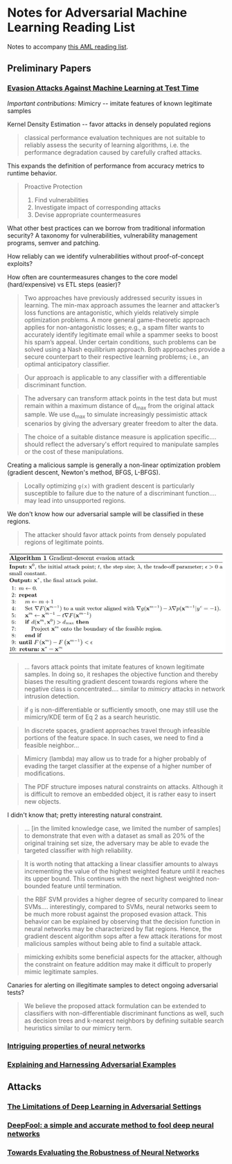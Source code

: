 # Notes for Adversarial Machine Learning Reading List

Notes to accompany [this AML reading list](https://nicholas.carlini.com/writing/2018/adversarial-machine-learning-reading-list.html).

## Preliminary Papers

### [Evasion Attacks Against Machine Learning at Test Time](https://arxiv.org/pdf/1708.06131.pdf)

*Important contributions:*
Mimicry -- imitate features of known legitimate samples

Kernel Density Estimation -- favor attacks in densely populated regions

> classical performance evaluation techniques are not suitable to reliably assess the security of learning algorithms, i.e. the performance degradation caused by carefully crafted attacks.

This expands the definition of performance from accuracy metrics to runtime behavior.

> Proactive Protection
> 1. Find vulnerabilities
> 2. Investigate impact of corresponding attacks
> 3. Devise appropriate countermeasures

What other best practices can we borrow from traditional information security? A taxonomy for vulnerabilities, vulnerability management programs, semver and patching.

How reliably can we identify vulnerabilities without proof-of-concept exploits?

How often are countermeasures changes to the core model (hard/expensive) vs ETL steps (easier)?

> Two approaches have previously addressed security issues in learning. The min-max approach assumes the learner and attacker’s loss functions are antagonistic, which yields relatively simple optimization problems. A more general game-theoretic approach applies for non-antagonistic losses; e.g., a spam filter wants to accurately identify legitimate email while a spammer seeks to boost his spam’s appeal. Under certain conditions, such problems can be solved using a Nash equilibrium approach. Both approaches provide a secure counterpart to their respective learning problems; i.e., an optimal anticipatory classifier.

> Our approach is applicable to any classifier with a differentiable discriminant function.

> The adversary can transform attack points in the test data but must remain within a maximum distance of d<sub>max</sub> from the original attack sample. We use d<sub>max</sub> to simulate increasingly pessimistic attack scenarios by giving the adversary greater freedom to alter the data.

> The choice of a suitable distance measure is application specific.... should reflect the adversary's effort required to manipulate samples or the cost of these manipulations.

Creating a malicious sample is generally a non-linear optimization problem (gradient descent, Newton's method, BFGS, L-BFGS).

> Locally optimizing `g(x)` with gradient descent is particularly susceptible to failure due to the nature of a discriminant function.... may lead into unsupported regions.

We don't know how our adversarial sample will be classified in these regions.

> The attacker should favor attack points from densely populated regions of legitimate points.

![algo1.jpg](img/algo1.JPG)

> ... favors attack points that imitate features of known legitimate samples. In doing so, it reshapes the objective function and thereby biases the resulting gradient descent towards regions where the negative class is concentrated.... similar to _mimicry_ attacks in network intrusion detection.

> if `g` is non-differentiable or sufficiently smooth, one may still use the mimicry/KDE term of Eq 2 as a search heuristic.

> In discrete spaces, gradient approaches travel through infeasible portions of the feature space. In such cases, we need to find a feasible neighbor...

> Mimicry (lambda) may allow us to trade for a higher probably of evading the target classifier at the expense of a higher number of modifications.

> The PDF structure imposes natural constraints on attacks. Although it is difficult to remove an embedded object, it is rather easy to insert new objects.

I didn't know that; pretty interesting natural constraint.

> ... [in the limited knowledge case, we limited the number of samples] to demonstrate that even with a dataset as small as 20% of the original training set size, the adversary may be able to evade the targeted classifier with high reliability.

> It is worth noting that attacking a linear classifier amounts to always incrementing the value of the highest weighted feature until it reaches its upper bound. This continues with the next highest weighted non-bounded feature until termination.

> the RBF SVM provides a higher degree of security compared to linear SVMs.... interestingly, compared to SVMs, neural networks seem to be much more robust against the proposed evasion attack. This behavior can be explained by observing that the decision function in neural networks may be characterized by flat regions. Hence, the gradient descent algorithm sops after a few attack iterations for most malicious samples without being able to find a suitable attack.

> mimicking exhibits some beneficial aspects for the attacker, although the constraint on feature addition may make it difficult to properly mimic legitimate samples.

Canaries for alerting on illegitimate samples to detect ongoing adversarial tests?

> We believe the proposed attack formulation can be extended to classifiers with non-differentiable discriminant functions as well, such as decision trees and k-nearest neighbors by defining suitable search heuristics similar to our mimicry term.

### [Intriguing properties of neural networks](https://arxiv.org/pdf/1312.6199.pdf)

### [Explaining and Harnessing Adversarial Examples](https://arxiv.org/pdf/1412.6572.pdf)

## Attacks

### [The Limitations of Deep Learning in Adversarial Settings](https://arxiv.org/pdf/1511.07528.pdf)

### [DeepFool: a simple and accurate method to fool deep neural networks](https://arxiv.org/pdf/1511.04599.pdf)

### [Towards Evaluating the Robustness of Neural Networks](https://arxiv.org/pdf/1608.04644.pdf)
